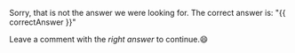 Sorry, that is not the answer we were looking for. The correct answer is: "{{ correctAnswer }}" 

Leave a comment with the _right answer_ to continue.😄 